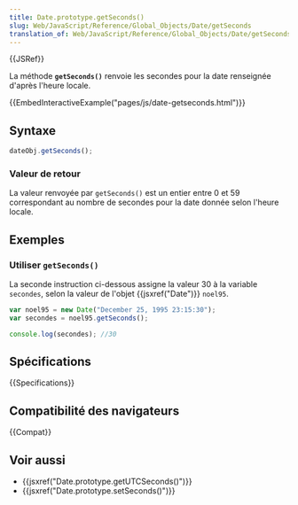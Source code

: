 ```yaml
---
title: Date.prototype.getSeconds()
slug: Web/JavaScript/Reference/Global_Objects/Date/getSeconds
translation_of: Web/JavaScript/Reference/Global_Objects/Date/getSeconds
---
```


{{JSRef}}

La méthode **`getSeconds()`** renvoie les secondes pour la date renseignée d'après l'heure locale.

{{EmbedInteractiveExample("pages/js/date-getseconds.html")}}

## Syntaxe

```js
dateObj.getSeconds();
```

### Valeur de retour

La valeur renvoyée par `getSeconds()` est un entier entre 0 et 59 correspondant au nombre de secondes pour la date donnée selon l'heure locale.

## Exemples

### Utiliser `getSeconds()`

La seconde instruction ci-dessous assigne la valeur 30 à la variable `secondes`, selon la valeur de l'objet {{jsxref("Date")}} `noel95`.

```js
var noel95 = new Date("December 25, 1995 23:15:30");
var secondes = noel95.getSeconds();

console.log(secondes); //30
```

## Spécifications

{{Specifications}}

## Compatibilité des navigateurs

{{Compat}}

## Voir aussi

- {{jsxref("Date.prototype.getUTCSeconds()")}}
- {{jsxref("Date.prototype.setSeconds()")}}
